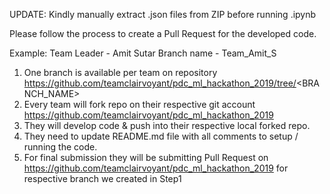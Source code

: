 UPDATE: Kindly manually extract .json files from ZIP before running .ipynb

Please follow the process to create a Pull Request for the developed code.

Example:
Team Leader - Amit Sutar
Branch name - Team_Amit_S

1. One branch is available per team on repository https://github.com/teamclairvoyant/pdc_ml_hackathon_2019/tree/<BRANCH_NAME>
2. Every team will fork repo on their respective git account https://github.com/teamclairvoyant/pdc_ml_hackathon_2019
3. They will develop code & push into their respective local forked repo.
4. They need to update README.md file with all comments to setup / running the code.
5. For final submission they will be submitting Pull Request on https://github.com/teamclairvoyant/pdc_ml_hackathon_2019 for respective branch we created in Step1
